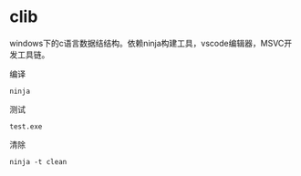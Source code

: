 # clib

windows下的c语言数据结结构。依赖ninja构建工具，vscode编辑器，MSVC开发工具链。

编译
```
ninja
```

测试
```
test.exe
```

清除
```
ninja -t clean
```